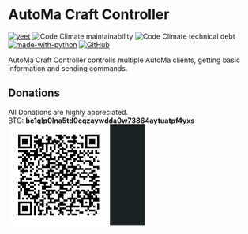 # AutoMa Craft Controller
[![yeet](https://img.shields.io/static/v1?label=TRELLO&message=HERE&color=green&style=for-the-badge)](https://trello.com/b/29UigpGP/automacontroller)
![Code Climate maintainability](https://img.shields.io/codeclimate/maintainability-percentage/3top1a/AutoMaController?style=for-the-badge)
![Code Climate technical debt](https://img.shields.io/codeclimate/tech-debt/3top1a/AutoMaController?style=for-the-badge)
[![made-with-python](http://ForTheBadge.com/images/badges/made-with-python.svg)](https://www.python.org/)
[![GitHub](https://img.shields.io/github/license/3top1a/AutoMaController?color=critical&style=for-the-badge)](https://github.com/3top1a/AutoMaController/blob/master/LICENSE)

AutoMa Craft Controller controlls multiple AutoMa clients, getting basic information and sending commands.

## Donations
All Donations are highly appreciated.<br>
BTC: <b>bc1qlp0lna5td0cqzaywdda0w73864aytuatpf4yxs</b> <br>
![btc](https://github.com/3top1a/AutoMaController/blob/master/qrcode.png)
